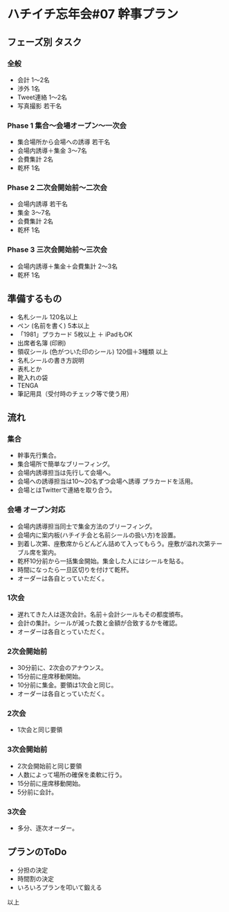 # ハチイチ忘年会#07 幹事プラン

## フェーズ別 タスク

### 全般

- 会計 1〜2名
- 渉外 1名
- Tweet連絡 1〜2名
- 写真撮影 若干名

### Phase 1 集合〜会場オープン〜一次会

- 集合場所から会場への誘導 若干名
- 会場内誘導＋集金 3〜7名
- 会費集計 2名
- 乾杯 1名

### Phase 2 二次会開始前〜二次会

- 会場内誘導 若干名
- 集金 3〜7名
- 会費集計 2名
- 乾杯 1名

### Phase 3 三次会開始前〜三次会

- 会場内誘導＋集金＋会費集計 2〜3名
- 乾杯 1名

## 準備するもの

- 名札シール 120名以上
- ペン (名前を書く) 5本以上
- 「1981」プラカード 5枚以上 ＋ iPadもOK
- 出席者名簿 (印刷)
- 領収シール (色がついた印のシール) 120個＋3種類 以上
- 名札シールの書き方説明
- 表札とか
- 靴入れの袋
- TENGA
- 筆記用具（受付時のチェック等で使う用）

## 流れ

### 集合

- 幹事先行集合。
- 集合場所で簡単なブリーフィング。
- 会場内誘導担当は先行して会場へ。
- 会場への誘導担当は10〜20名ずつ会場へ誘導 プラカードを活用。
- 会場とはTwitterで連絡を取り合う。

### 会場 オープン対応

- 会場内誘導担当同士で集金方法のブリーフィング。
- 会場内に案内板(ハチイチ会と名前シールの扱い方)を設置。
- 到着し次第、座敷席からどんどん詰めて入ってもらう。座敷が溢れ次第テーブル席を案内。
- 乾杯10分前から一括集金開始。集金した人にはシールを貼る。
- 時間になったら一旦区切りを付けて乾杯。
- オーダーは各自とっていただく。

### 1次会

- 遅れてきた人は逐次会計。名前＋会計シールもその都度頒布。
- 会計の集計。シールが減った数と金額が合致するかを確認。
- オーダーは各自とっていただく。

### 2次会開始前

- 30分前に、2次会のアナウンス。
- 15分前に座席移動開始。
- 10分前に集金。要領は1次会と同じ。
- オーダーは各自とっていただく。

### 2次会

- 1次会と同じ要領

### 3次会開始前

- 2次会開始前と同じ要領
- 人数によって場所の確保を柔軟に行う。
- 15分前に座席移動開始。
- 5分前に会計。

### 3次会

- 多分、逐次オーダー。

## プランのToDo

- 分担の決定
- 時間割の決定
- いろいろプランを叩いて鍛える


以上
